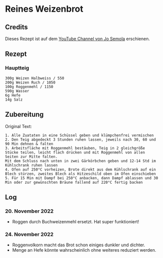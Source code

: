 # Reines Weizenbrot

## Credits

Dieses Rezept ist auf dem [YouTube Channel von Jo Semola](https://www.youtube.com/watch?v=sFYIpAowSaA&ab_channel=JoSemola) erschienen.

## Rezept

### Hauptteig
    300g Weizen Halbweiss / 550
    200g Weizen Ruch / 1050
    100g Roggenmehl / 1150
    590g Wasser
    6g Hefe
    14g Salz

## Zubereitung

Original Text:
```
1. Alle Zuataten in eine Schüssel geben und klümpchenfrei vermischen
2. Den Teig abgedeckt 3 Stunden ruhen lassen, jeweils nach 30, 60 und 90 Min dehnen & falten
3. Arbeitsfläche mit Roggenmehl bestäuben, Teig in 2 gleichgröße Stücke teilen, leicht flach drücken und mit Roggenmehl von allen Seiten zur Mitte falten.
Mit dem Schluss nach unten in zwei Gärkörbchen geben und 12-14 Std im Kühlschrank ruhen lassen
4. Ofen auf 250°C vorheizen, Brote direkt aus dem Kühlschrank auf ein Blech stürzen, zweites Blech als Hitzeschild oben im Ofen einschieben
5. Für 15 Min mit Dampf bei 250°C anbacken, dann Dampf ablassen und 30 Min oder zur gewünschten Bräune fallend auf 220°C fertig backen
```
    
## Log

### 20. November 2022
- Roggen durch Buchweizenmehl ersetzt. Hat super funktioniert!

### 24. November 2022
- Roggenvolkorn macht das Brot schon einiges dunkler und dichter.
- Menge an Hefe könnte wahrscheinlich ohne weiteres reduziert werden.
